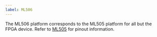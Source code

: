 ```yaml
---
label: ML506
---
```


The ML506 platform corresponds to the ML505 platform for all but the FPGA
device. Refer to [ML505](../ML505/) for pinout information.
